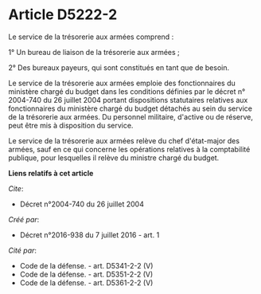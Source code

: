 # Article D5222-2

Le service de la trésorerie aux armées comprend : 

1° Un bureau de liaison de la trésorerie aux armées ; 

2° Des bureaux payeurs, qui sont constitués en tant que de besoin. 

Le service de la trésorerie aux armées emploie des fonctionnaires du ministère chargé du budget dans les conditions définies
par le décret n° 2004-740 du 26 juillet 2004 portant dispositions statutaires relatives aux fonctionnaires du ministère
chargé du budget détachés au sein du service de la trésorerie aux armées. Du personnel militaire, d'active ou de réserve,
peut être mis à disposition du service. 

Le service de la trésorerie aux armées relève du chef d'état-major des armées, sauf en ce qui concerne les opérations
relatives à la comptabilité publique, pour lesquelles il relève du ministre chargé du budget.

**Liens relatifs à cet article**

_Cite_:

  - Décret n°2004-740 du 26 juillet 2004

_Créé par_:

  - Décret n°2016-938 du 7 juillet 2016 - art. 1

_Cité par_:

  - Code de la défense. - art. D5341-2-2 (V)
  - Code de la défense. - art. D5351-2-2 (V)
  - Code de la défense. - art. D5361-2-2 (V)

